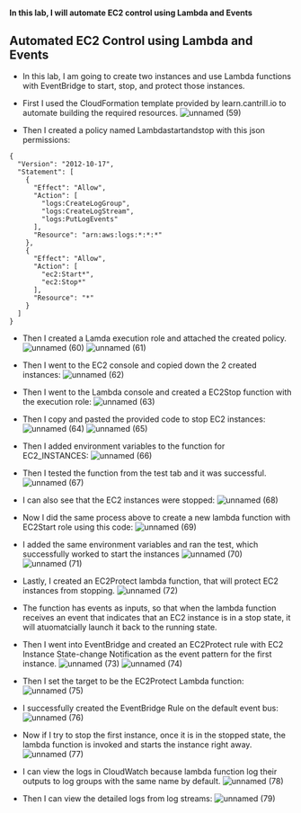 #### In this lab, I will automate EC2 control using Lambda and Events

## Automated EC2 Control using Lambda and Events
* In this lab, I am going to create two instances and use Lambda functions with EventBridge to start, stop, and protect those instances.
* First I used the CloudFormation template provided by learn.cantrill.io to automate building the required resources.
![unnamed (59)](https://github.com/yehjuneheo/AWS_HOL/assets/51499085/37d7a4b3-2983-4b81-b85b-a68a97a86c58)

* Then I created a policy named Lambdastartandstop with this json permissions:
````
{
  "Version": "2012-10-17",
  "Statement": [
    {
      "Effect": "Allow",
      "Action": [
        "logs:CreateLogGroup",
        "logs:CreateLogStream",
        "logs:PutLogEvents"
      ],
      "Resource": "arn:aws:logs:*:*:*"
    },
    {
      "Effect": "Allow",
      "Action": [
        "ec2:Start*",
        "ec2:Stop*"
      ],
      "Resource": "*"
    }
  ]
}
````

* Then I created a Lamda execution role and attached the created policy.
![unnamed (60)](https://github.com/yehjuneheo/AWS_HOL/assets/51499085/b6e3ae11-cd2e-49f9-b357-d9f931f1a827)
![unnamed (61)](https://github.com/yehjuneheo/AWS_HOL/assets/51499085/f138fcaf-09f2-4bed-bf53-52e5001e0e35)

* Then I went to the EC2 console and copied down the 2 created instances:
![unnamed (62)](https://github.com/yehjuneheo/AWS_HOL/assets/51499085/189ba3ff-23a2-40e1-86fa-8328874eaf0c)

* Then I went to the Lambda console and created a EC2Stop function with the execution role:
![unnamed (63)](https://github.com/yehjuneheo/AWS_HOL/assets/51499085/522e5898-d426-4ca0-84b3-d3cc62161099)

* Then I copy and pasted the provided code to stop EC2 instances:
![unnamed (64)](https://github.com/yehjuneheo/AWS_HOL/assets/51499085/f3b6a9b8-b282-412d-bf4b-ea61cba3c429)
![unnamed (65)](https://github.com/yehjuneheo/AWS_HOL/assets/51499085/b665cd65-1c0d-45aa-84b4-fb06d7a29f5a)

* Then I added environment variables to the function for EC2_INSTANCES:
![unnamed (66)](https://github.com/yehjuneheo/AWS_HOL/assets/51499085/4b70ac20-fce6-46f0-8dcf-0350ceb8e45f)

* Then I tested the function from the test tab and it was successful.
![unnamed (67)](https://github.com/yehjuneheo/AWS_HOL/assets/51499085/ef3c1afe-5653-43f8-a607-f4293f5230be)

* I can also see that the EC2 instances were stopped:
![unnamed (68)](https://github.com/yehjuneheo/AWS_HOL/assets/51499085/703d1aff-a611-4ce8-8d4f-50eafafa1b3b)

* Now I did the same process above to create a new lambda function with EC2Start role using this code:
![unnamed (69)](https://github.com/yehjuneheo/AWS_HOL/assets/51499085/450e0e27-37be-452b-a3b9-a18fc42ae91d)

* I added the same environment variables and ran the test, which successfully worked to start the instances
![unnamed (70)](https://github.com/yehjuneheo/AWS_HOL/assets/51499085/59da5049-bc10-4602-8788-9afe20f638e5)
![unnamed (71)](https://github.com/yehjuneheo/AWS_HOL/assets/51499085/8896ea34-b7fc-437a-a8ca-7b45aff60706)

* Lastly, I created an EC2Protect lambda function, that will protect EC2 instances from stopping.
![unnamed (72)](https://github.com/yehjuneheo/AWS_HOL/assets/51499085/21561cc4-777c-41f9-9781-1de4c95ae76d)
* The function has events as inputs, so that when the lambda function receives an event that indicates that an EC2 instance is in a stop state, it will atuomatcially launch it back to the running state.

* Then I went into EventBridge and created an EC2Protect rule with EC2 Instance State-change Notification as the event pattern for the first instance.
![unnamed (73)](https://github.com/yehjuneheo/AWS_HOL/assets/51499085/72c4faf0-f9ac-43b4-94ce-239ab3df1df4)
![unnamed (74)](https://github.com/yehjuneheo/AWS_HOL/assets/51499085/b0f45777-fbb9-4225-bd51-17004e4a0ee0)

* Then I set the target to be the EC2Protect Lambda function:
![unnamed (75)](https://github.com/yehjuneheo/AWS_HOL/assets/51499085/44d67846-be55-42dc-a470-d2d6a839488a)

* I successfully created the EventBridge Rule on the default event bus:
![unnamed (76)](https://github.com/yehjuneheo/AWS_HOL/assets/51499085/05ac85e9-e945-4819-b980-2c71b81bd1b2)

* Now if I try to stop the first instance, once it is in the stopped state, the lambda function is invoked and starts the instance right away.
![unnamed (77)](https://github.com/yehjuneheo/AWS_HOL/assets/51499085/f22aaed8-ee0e-4aa9-894e-e64764fe8311)

* I can view the logs in CloudWatch because lambda function log their outputs to log groups with the same name by default.
![unnamed (78)](https://github.com/yehjuneheo/AWS_HOL/assets/51499085/3cc18148-2958-4ef8-a944-dba523fc9a93)

* Then I can view the detailed logs from log streams:
![unnamed (79)](https://github.com/yehjuneheo/AWS_HOL/assets/51499085/d3cea30b-125d-4af9-931f-fa300a5af18f)

